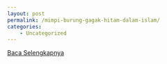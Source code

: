 ```yaml
---
layout: post
permalink: /mimpi-burung-gagak-hitam-dalam-islam/
categories:
    - Uncategorized
---
```


[Baca Selengkapnya](/02)